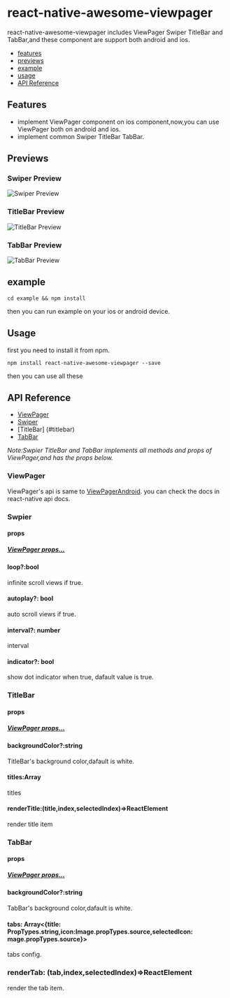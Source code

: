 # react-native-awesome-viewpager

react-native-awesome-viewpager includes ViewPager Swiper TitleBar and TabBar,and these component are support both android and ios.

* [features](#features)
* [previews](#previews)
* [example](#example)
* [usage](#usage)
* [API Reference](#api-reference)
## Features

* implement ViewPager component on ios component,now,you can use ViewPager both on android and ios.
* implement common Swiper TitleBar TabBar.

## Previews
### Swiper Preview
![Swiper Preview](asset/swiper_scene.gif)
### TitleBar Preview
![TitleBar Preview](asset/titlebar_scene.gif)
### TabBar Preview
![TabBar Preview](asset/tabbar_scene.gif)

## example
```
cd example && npm install
```
then you can run example on your ios or android device.

## Usage

first you need to install it from npm.
```
npm install react-native-awesome-viewpager --save
```
then you can use all these

## API Reference

* [ViewPager](#viewpager)
* [Swiper](#swiper)
* [TitleBar] (#titlebar)
* [TabBar](#tabbar)

*Note:Swpier TitleBar and TabBar implements all methods and props of ViewPager,and has the props below.*
### ViewPager

ViewPager's api is same to [ViewPagerAndroid](#http://facebook.github.io/react-native/docs/viewpagerandroid.html).
you can check the docs in react-native api docs.

### Swpier

#### props

##### [ViewPager props...](#http://facebook.github.io/react-native/docs/viewpagerandroid.html)
#### loop?:bool
infinite scroll views if true.
#### autoplay?: bool
auto scroll views if true.
#### interval?: number
interval
#### indicator?: bool
show dot indicator when true, dafault value is true.

### TitleBar

#### props

##### [ViewPager props...](#http://facebook.github.io/react-native/docs/viewpagerandroid.html)

#### backgroundColor?:string
TitleBar's background color,dafault is white.
#### titles:Array<string>
titles
#### renderTitle:(title,index,selectedIndex)=>ReactElement
render title item


### TabBar

#### props

##### [ViewPager props...](#http://facebook.github.io/react-native/docs/viewpagerandroid.html)

#### backgroundColor?:string
TabBar's background color,dafault is white.

#### tabs: Array<{title: PropTypes.string,icon:Image.propTypes.source,selectedIcon: mage.propTypes.source}>
tabs config.
### renderTab: (tab,index,selectedIndex)=>ReactElement
render the tab item.



